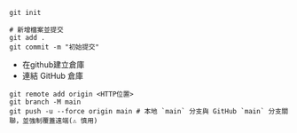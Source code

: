```
git init

# 新增檔案並提交
git add . 
git commit -m "初始提交"
```
- 在github建立倉庫
- 連結 GitHub 倉庫
```
git remote add origin <HTTP位置>
git branch -M main
git push -u --force origin main # 本地 `main` 分支與 GitHub `main` 分支關聯，並強制覆蓋遠端(⚠️ 慎用)
```